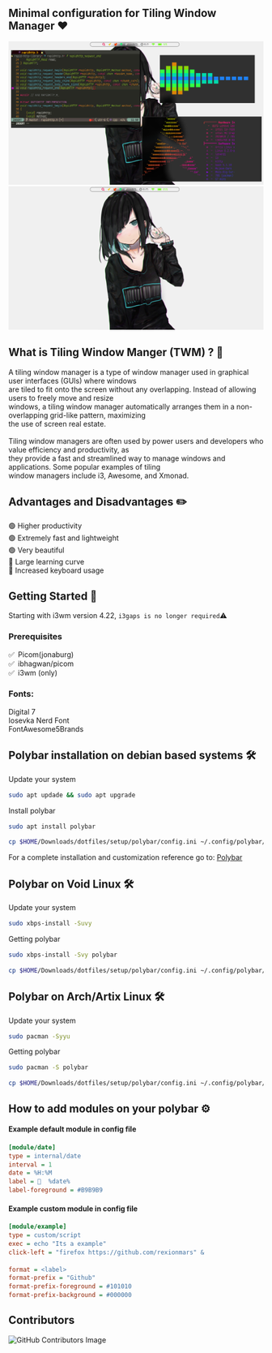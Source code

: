 ## Minimal configuration for Tiling Window Manager ❤️

<img src="images/main_1.jpg" alt="Main screen theme 4">
<img src="images/main_2.jpg" alt="Main screen theme 4">

## What is Tiling Window Manger (TWM) ? 🤔
A tiling window manager is a type of window manager used in graphical user interfaces (GUIs) where windows<br>
are tiled to fit onto the screen without any overlapping. Instead of allowing users to freely move and resize<br>
windows, a tiling window manager automatically arranges them in a non-overlapping grid-like pattern, maximizing<br>
the use of screen real estate.<br>
<br>
Tiling window managers are often used by power users and developers who value efficiency and productivity, as<br>
they provide a fast and streamlined way to manage windows and applications. Some popular examples of tiling<br>
window managers include i3, Awesome, and Xmonad.<br>



## Advantages and Disadvantages ✏️
🟢 Higher productivity<br>
🟢 Extremely fast and lightweight<br>
🟢 Very beautiful<br>
🔴 Large learning curve<br>
🔴 Increased keyboard usage


## Getting Started 🚀
Starting with i3wm version 4.22, `i3gaps is no longer required`⚠️

### Prerequisites
✅&ensp;Picom(jonaburg)<br>
✅&ensp;ibhagwan/picom<br>
✅&ensp;i3wm (only)

### Fonts:
Digital 7<br>
Iosevka Nerd Font<br>
FontAwesome5Brands<br>

## Polybar installation on debian based systems 🛠

Update your system
```sh
sudo apt updade && sudo apt upgrade
```
Install polybar
```sh
sudo apt install polybar
```
```sh
cp $HOME/Downloads/dotfiles/setup/polybar/config.ini ~/.config/polybar/
```
For a complete installation and customization reference go to: <a href="https://github.com/polybar/polybar">Polybar</a>

## Polybar on Void Linux 🛠
Update your system
```sh
sudo xbps-install -Suvy
```
Getting polybar
```sh
sudo xbps-install -Svy polybar
```
```sh
cp $HOME/Downloads/dotfiles/setup/polybar/config.ini ~/.config/polybar/
```

## Polybar on Arch/Artix Linux 🛠
Update your system
```sh
sudo pacman -Syyu
```
Getting polybar
```sh
sudo pacman -S polybar
```
```sh
cp $HOME/Downloads/dotfiles/setup/polybar/config.ini ~/.config/polybar/
```
## How to add modules on your polybar ⚙️
#### Example default module in config file
```ini
[module/date]
type = internal/date
interval = 1
date = %H:%M
label =   %date%
label-foreground = #B9B9B9
```
#### Example custom module in config file
```ini
[module/example]
type = custom/script
exec = echo "Its a example"
click-left = "firefox https://github.com/rexionmars" &

format = <label>
format-prefix = "Github"
format-prefix-foreground = #101010
format-prefix-background = #000000
```

## Contributors
![GitHub Contributors Image](https://contrib.rocks/image?repo=rexionmars/dotfiles)
